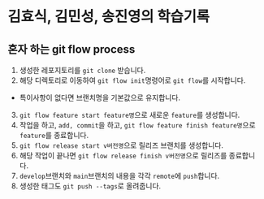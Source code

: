 # 김효식, 김민성, 송진영의 학습기록

## 혼자 하는 git flow process
1. 생성한 레포지토리를 `git clone` 받습니다.
2. 해당 디렉토리로 이동하여 `git flow init`명령어로 `git flow`를 시작합니다.
- 특이사항이 없다면 브랜치명을 기본값으로 유지합니다.
3. `git flow feature start feature명`으로 새로운 `feature`를 생성합니다.
4. 작업을 하고, `add, commit`을 하고, `git flow feature finish feature명`으로 `feature`를 종료합니다.
5. `git flow release start v버전명`으로 릴리즈 브랜치를 생성합니다.
6. 해당 작업이 끝나면 `git flow release finish v버전명`으로 릴리즈를 종료합니다.
7. `develop`브랜치와 `main`브랜치의 내용을 각각 `remote`에 `push`합니다.
8. 생성한 태그도 `git push --tags`로 올려줍니다.
